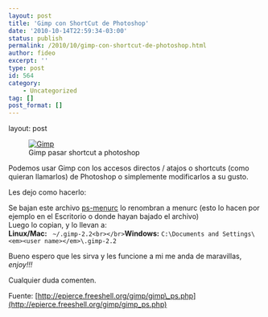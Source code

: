 ```yaml
---
layout: post
title: 'Gimp con ShortCut de Photoshop'
date: '2010-10-14T22:59:34-03:00'
status: publish
permalink: /2010/10/gimp-con-shortcut-de-photoshop.html
author: fideo
excerpt: ''
type: post
id: 564
category:
    - Uncategorized
tag: []
post_format: []
---
```

layout: post
<font style="position: absolute;overflow: hidden;height: 0;width: 0">[холни маси](http://www.videnov.com/)</font><figure aria-describedby="caption-attachment-565" class="wp-caption alignleft" id="attachment_565" style="width: 300px">[![Gimp](http://www.fideox.com.ar/wp-content/uploads/2010/10/gimp-300x217.png "gimp")](http://www.fideox.com.ar/wp-content/uploads/2010/10/gimp.png)<figcaption class="wp-caption-text" id="caption-attachment-565">Gimp pasar shortcut a photoshop</figcaption></figure>

Podemos usar Gimp con los accesos directos / atajos o shortcuts (como quieran llamarlos) de Photoshop o simplemente modificarlos a su gusto.

Les dejo como hacerlo:

Se bajan este archivo [ps-menurc](http://epierce.freeshell.org/gimp/ps-menurc) lo renombran a menurc (esto lo hacen por ejemplo en el Escritorio o donde hayan bajado el archivo)  
Luego lo copian, y lo llevan a:  
**Linux/Mac:** ` ~/.gimp-2.2<br></br>`**Windows:** `C:\Documents and Settings\<em><user name></em>\.gimp-2.2`

Bueno espero que les sirva y les funcione a mi me anda de maravillas, *enjoy!!!*

Cualquier duda comenten.

Fuente: [http://epierce.freeshell.org/gimp/gimp\_ps.php](http://epierce.freeshell.org/gimp/gimp_ps.php)